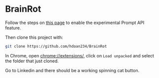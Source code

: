 # BrainRot
Follow the steps on [this page](https://medium.com/google-cloud/get-started-with-chrome-built-in-ai-access-gemini-nano-model-locally-11bacf235514#:~:text=Enable%20Gemini%20Nano%20and%20the,Select%20Enabled%20BypassPerfRequirement) to enable the experimental Prompt API feature. 

Then clone this project with: 
```bash
git clone https://github.com/hdoan234/BrainRot
```

In Chrome, open [chrome://extensions/](chrome://extensions/), click on `Load unpacked` and select the folder that just cloned.

Go to Linkedin and there should be a working spinning cat button.
